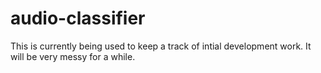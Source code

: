 # audio-classifier
This is currently being used to keep a track of intial development work.  It will be very messy for a while.
